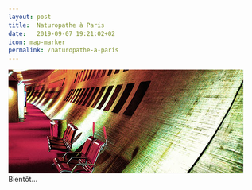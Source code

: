 ```yaml
---
layout: post
title:  Naturopathe à Paris
date:   2019-09-07 19:21:02+02
icon: map-marker
permalink: /naturopathe-a-paris
---
```

<span class="image featured"><img src="/images/pic02.jpg" alt=""></span>
Bientôt...

